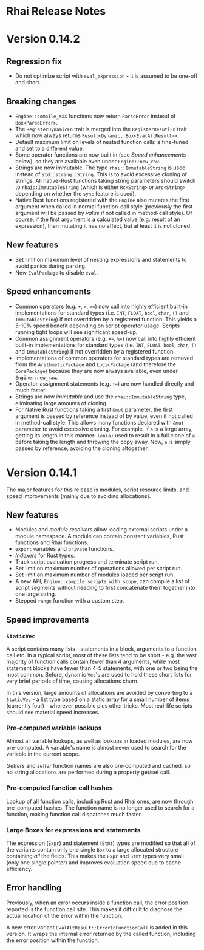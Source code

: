 Rhai Release Notes
==================

Version 0.14.2
==============

Regression fix
--------------

* Do not optimize script with `eval_expression` - it is assumed to be one-off and short.

Breaking changes
----------------

* `Engine::compile_XXX` functions now return `ParseError` instead of `Box<ParseError>`.
* The `RegisterDynamicFn` trait is merged into the `RegisterResutlFn` trait which now always returns
  `Result<Dynamic, Box<EvalAltResult>>`.
* Default maximum limit on levels of nested function calls is fine-tuned and set to a different value.
* Some operator functions are now built in (see _Speed enhancements_ below), so they are available even
  under `Engine::new_raw`.
* Strings are now immutable. The type `rhai::ImmutableString` is used instead of `std::string::String`.
  This is to avoid excessive cloning of strings.  All native-Rust functions taking string parameters
  should switch to `rhai::ImmutableString` (which is either `Rc<String>` or `Arc<String>` depending on
  whether the `sync` feature is used).
* Native Rust functions registered with the `Engine` also mutates the first argument when called in
  normal function-call style (previously the first argument will be passed by _value_ if not called
  in method-call style).  Of course, if the first argument is a calculated value (e.g. result of an
  expression), then mutating it has no effect, but at least it is not cloned.

New features
------------

* Set limit on maximum level of nesting expressions and statements to avoid panics during parsing.
* New `EvalPackage` to disable `eval`.

Speed enhancements
------------------

* Common operators (e.g. `+`, `>`, `==`) now call into highly efficient built-in implementations for standard types
  (i.e. `INT`, `FLOAT`, `bool`, `char`, `()` and `ImmutableString`) if not overridden by a registered function.
  This yields a 5-10% speed benefit depending on script operator usage. Scripts running tight loops will see
  significant speed-up.
* Common assignment operators (e.g. `+=`, `%=`) now call into highly efficient built-in implementations for
  standard types (i.e. `INT`, `FLOAT`, `bool`, `char`, `()` and `ImmutableString`) if not overridden by a registered function.
* Implementations of common operators for standard types are removed from the `ArithmeticPackage` and `LogicPackage`
  (and therefore the `CorePackage`) because they are now always available, even under `Engine::new_raw`.
* Operator-assignment statements (e.g. `+=`) are now handled directly and much faster.
* Strings are now _immutable_ and use the `rhai::ImmutableString` type, eliminating large amounts of cloning.
* For Native Rust functions taking a first `&mut` parameter, the first argument is passed by reference instead of
  by value, even if not called in method-call style.  This allows many functions declared with `&mut` parameter to avoid
  excessive cloning. For example, if `a` is a large array, getting its length in this manner: `len(a)` used to result
  in a full clone of `a` before taking the length and throwing the copy away. Now, `a` is simply passed by reference,
  avoiding the cloning altogether.


Version 0.14.1
==============

The major features for this release is modules, script resource limits, and speed improvements
(mainly due to avoiding allocations).

New features
------------

* Modules and _module resolvers_ allow loading external scripts under a module namespace.
  A module can contain constant variables, Rust functions and Rhai functions.
* `export` variables and `private` functions.
* _Indexers_ for Rust types.
* Track script evaluation progress and terminate script run.
* Set limit on maximum number of operations allowed per script run.
* Set limit on maximum number of modules loaded per script run.
* A new API, `Engine::compile_scripts_with_scope`, can compile a list of script segments without needing to
  first concatenate them together into one large string.
* Stepped `range` function with a custom step.

Speed improvements
------------------

### `StaticVec`

A script contains many lists - statements in a block, arguments to a function call etc.
In a typical script, most of these lists tend to be short - e.g. the vast majority of function calls contain
fewer than 4 arguments, while most statement blocks have fewer than 4-5 statements, with one or two being
the most common. Before, dynamic `Vec`'s are used to hold these short lists for very brief periods of time,
causing allocations churn.

In this version, large amounts of allocations are avoided by converting to a `StaticVec` -
a list type based on a static array for a small number of items (currently four) -
wherever possible plus other tricks. Most real-life scripts should see material speed increases.

### Pre-computed variable lookups

Almost all variable lookups, as well as lookups in loaded modules, are now pre-computed.
A variable's name is almost never used to search for the variable in the current scope.

_Getters_ and _setter_ function names are also pre-computed and cached, so no string allocations are
performed during a property get/set call.

### Pre-computed function call hashes

Lookup of all function calls, including Rust and Rhai ones, are now through pre-computed hashes.
The function name is no longer used to search for a function, making function call dispatches
much faster.

### Large Boxes for expressions and statements

The expression (`Expr`) and statement (`Stmt`) types are modified so that all of the variants contain only
one single `Box` to a large allocated structure containing _all_ the fields.  This makes the `Expr` and
`Stmt` types very small (only one single pointer) and improves evaluation speed due to cache efficiency.

Error handling
--------------

Previously, when an error occurs inside a function call, the error position reported is the function
call site. This makes it difficult to diagnose the actual location of the error within the function.

A new error variant `EvalAltResult::ErrorInFunctionCall` is added in this version.
It wraps the internal error returned by the called function, including the error position within the function.
